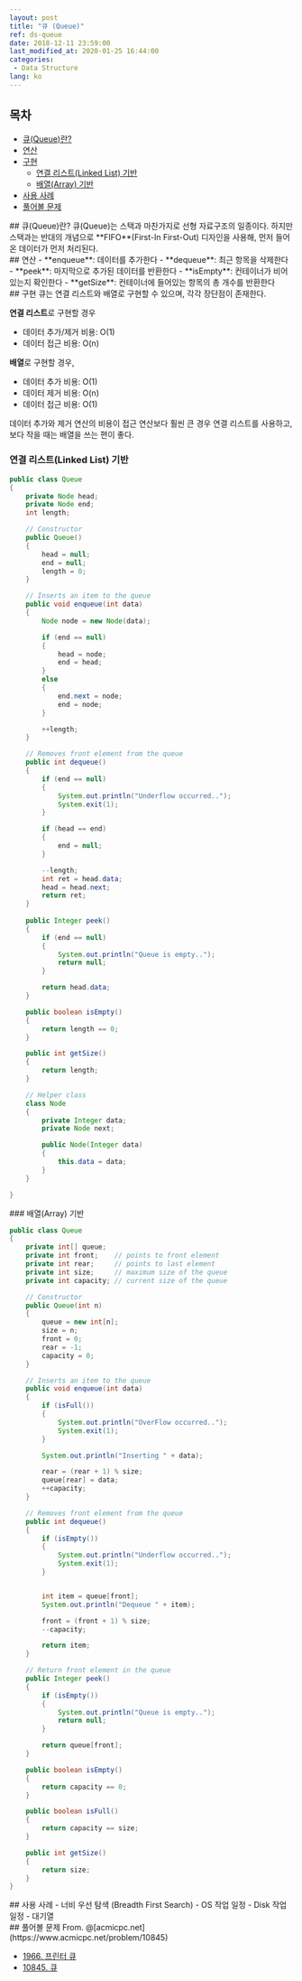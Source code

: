 ```yaml
---
layout: post
title: "큐 (Queue)"
ref: ds-queue
date: 2018-12-11 23:59:00
last_modified_at: 2020-01-25 16:44:00
categories: 
 - Data Structure
lang: ko
---
```


## 목차
- [큐(Queue)란?](#concept)
- [연산](#op)
- [구현](#implement)
  + [연결 리스트(Linked List) 기반](#linkedlist)
  + [배열(Array) 기반](#array)
- [사용 사례](#app)
- [풀어볼 문제](#try)

<div class="divider"></div>
## 큐(Queue)란? <a id="concept"></a>
큐(Queue)는 스택과 마찬가지로 선형 자료구조의 일종이다. 하지만 스택과는 반대의 개념으로
**FIFO**(First-In First-Out) 디자인을 사용해, 먼저 들어온 데이터가 먼저 처리된다.

<div class="divider"></div>
## 연산 <a id="op"></a>
 - **enqueue**: 데이터를 추가한다
 - **dequeue**: 최근 항목을 삭제한다
 - **peek**: 마지막으로 추가된 데이터를 반환한다
 - **isEmpty**: 컨테이너가 비어있는지 확인한다
 - **getSize**: 컨테이너에 들어있는 항목의 총 개수를 반환한다

<div class="divider"></div>
## 구현 <a id="implement"></a>
 큐는 연결 리스트와 배열로 구현할 수 있으며, 각각 장단점이 존재한다.

 **연결 리스트**로 구현할 경우
 - 데이터 추가/제거 비용:  O(1)
 - 데이터 접근 비용: O(n)

 **배열**로 구현할 경우, 
 - 데이터 추가 비용: O(1)
 - 데이터 제거 비용: O(n) 
 - 데이터 접근 비용: O(1)

데이터 추가와 제거 연산의 비용이 접근 연산보다 훨씬 큰 경우 연결 리스트를 사용하고, 
    보다 작을 때는 배열을 쓰는 편이 좋다.
 
<div class="divider"></div>

### 연결 리스트(Linked List) 기반 <a id="linkedlist"></a>

```java
public class Queue
{
    private Node head;
    private Node end;
    int length;

    // Constructor
    public Queue()
    {
        head = null;
        end = null;
        length = 0;
    }

    // Inserts an item to the queue
    public void enqueue(int data)
    {
        Node node = new Node(data);

        if (end == null)
        {
            head = node;
            end = head;
        }
        else
        {
            end.next = node;
            end = node;
        }

        ++length;
    }

    // Removes front element from the queue
    public int dequeue()
    {
        if (end == null)
        {
            System.out.println("Underflow occurred..");
            System.exit(1);
        }

        if (head == end)
        {
            end = null;
        }

        --length;
        int ret = head.data;
        head = head.next;
        return ret;
    }
    
    public Integer peek()
    {
        if (end == null)
        {
            System.out.println("Queue is empty..");
            return null;
        }

        return head.data;
    }

    public boolean isEmpty()
    {
        return length == 0;
    }

    public int getSize()
    {
        return length;
    }

    // Helper class
    class Node
    {
        private Integer data;
        private Node next;

        public Node(Integer data)
        {
            this.data = data;
        }
    }

}
```

<div class="divider"></div>
### 배열(Array) 기반 <a id="array"></a>

```java
public class Queue
{
    private int[] queue;
    private int front;    // points to front element
    private int rear;     // points to last element 
    private int size;     // maximum size of the queue
    private int capacity; // current size of the queue

    // Constructor
    public Queue(int n)
    {
        queue = new int[n];
        size = n;
        front = 0;
        rear = -1;
        capacity = 0;
    }

    // Inserts an item to the queue
    public void enqueue(int data)
    {
        if (isFull())
        {
            System.out.println("OverFlow occurred..");
            System.exit(1);
        }

        System.out.println("Inserting " + data);

        rear = (rear + 1) % size;
        queue[rear] = data;
        ++capacity;
    }

    // Removes front element from the queue
    public int dequeue()
    {
        if (isEmpty())
        {
            System.out.println("Underflow occurred..");
            System.exit(1);
        }


        int item = queue[front];
        System.out.println("Dequeue " + item);

        front = (front + 1) % size;
        --capacity;

        return item;
    }

    // Return front element in the queue
    public Integer peek()
    {
        if (isEmpty())
        {
            System.out.println("Queue is empty..");
            return null;
        }

        return queue[front];
    }

    public boolean isEmpty()
    {
        return capacity == 0;
    }

    public boolean isFull()
    {
        return capacity == size;
    }

    public int getSize()
    {
        return size;
    }
}
```

<div class="divider"></div>
## 사용 사례 <a id="app"></a>
- 너비 우선 탐색 (Breadth First Search)
- OS 작업 일정
- Disk 작업 일정
- 대기열

<div class="divider"></div>
## 풀어볼 문제 <a id="try"></a>
From. @[acmicpc.net](https://www.acmicpc.net/problem/10845)

- [1966. 프린터 큐](https://www.acmicpc.net/problem/1966)
- [10845. 큐](https://www.acmicpc.net/problem/10845)
